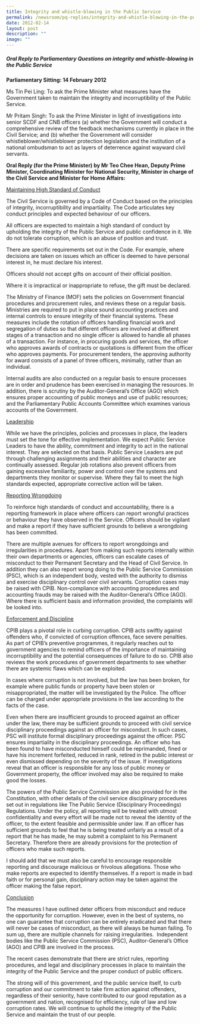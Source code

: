 ```yaml
---
title: Integrity and whistle‑blowing in the Public Service
permalink: /newsroom/pq-replies/integrity-and-whistle-blowing-in-the-public-service/
date: 2012-02-14
layout: post
description: ""
image: ""
---
```

##### Oral Reply to Parliamentary Questions on integrity and whistle-blowing in the Public Service

**Parliamentary Sitting: 14 February 2012**

Ms Tin Pei Ling: To ask the Prime Minister what measures have the Government taken to maintain the integrity and incorruptibility of the Public Service.

Mr Pritam Singh: To ask the Prime Minister in light of investigations into senior SCDF and CNB officers (a) whether the Government will conduct a comprehensive review of the feedback mechanisms currently in place in the Civil Service; and (b) whether the Government will consider whistleblower/whistleblower protection legislation and the institution of a national ombudsman to act as layers of deterrence against wayward civil servants.

**Oral Reply (for the Prime Minister) by Mr Teo Chee Hean, Deputy Prime Minister, Coordinating Minister for National Security, Minister in charge of the Civil Service&nbsp;and Minister for Home Affairs:**

<u>Maintaining High Standard of Conduct</u>

The Civil Service is governed by a Code of Conduct based on the principles of integrity, incorruptibility and impartiality. The Code articulates key conduct principles and expected behaviour of our officers.

All officers are expected to maintain a high standard of conduct by upholding the integrity of the Public Service and public confidence in it. We do not tolerate corruption, which is an abuse of position and trust.

There are specific requirements set out in the Code. For example, where decisions are taken on issues which an officer is deemed to have personal interest in, he must declare his interest.

Officers should not accept gifts on account of their official position.

Where it is impractical or inappropriate to refuse, the gift must be declared.

The Ministry of Finance (MOF) sets the policies on Government financial procedures and procurement rules, and reviews these on a regular basis. Ministries are required to put in place sound accounting practices and internal controls to ensure integrity of their financial systems. These measures include the rotation of officers handling financial work and segregation of duties so that different officers are involved at different stages of a transaction and no single officer is allowed to handle all phases of a transaction. For instance, in procuring goods and services, the officer who approves awards of contracts or quotations is different from the officer who approves payments. For procurement tenders, the approving authority for award consists of a panel of three officers, minimally, rather than an individual.

Internal audits are also conducted on a regular basis to ensure processes are in order and prudence has been exercised in managing the resources. In addition, there is scrutiny by the Auditor-General’s Office (AGO) which ensures proper accounting of public moneys and use of public resources; and the Parliamentary Public Accounts Committee which examines various accounts of the Government.

<u>Leadership</u>

While we have the principles, policies and processes in place, the leaders must set the tone for effective implementation. We expect Public Service Leaders to have the ability, commitment and integrity to act in the national interest. They are selected on that basis. Public Service Leaders are put through challenging assignments and their abilities and character are continually assessed. Regular job rotations also prevent officers from gaining excessive familiarity, power and control over the systems and departments they monitor or supervise. Where they fail to meet the high standards expected, appropriate corrective action will be taken.

<u>Reporting Wrongdoing</u>

To reinforce high standards of conduct and accountability, there is a reporting framework in place where officers can report wrongful practices or behaviour they have observed in the Service. Officers should be vigilant and make a report if they have sufficient grounds to believe a wrongdoing has been committed.

There are multiple avenues for officers to report wrongdoings and irregularities in procedures. Apart from making such reports internally within their own departments or agencies, officers can escalate cases of misconduct to their Permanent Secretary and the Head of Civil Service. In addition they can also report wrong doing to the Public Service Commission (PSC), which is an independent body, vested with the authority to dismiss and exercise disciplinary control over civil servants. Corruption cases may be raised with CPIB. Non-compliance with accounting procedures and accounting frauds may be raised with the Auditor-General’s Office (AGO). Where there is sufficient basis and information provided, the complaints will be looked into.

<u>Enforcement and Discipline</u>

CPIB plays a pivotal role in curbing corruption. CPIB acts swiftly against offenders who, if convicted of corruption offences, face severe penalties. As part of CPIB’s preventive programmes, it regularly reaches out to government agencies to remind officers of the importance of maintaining incorruptibility and the potential consequences of failure to do so. CPIB also reviews the work procedures of government departments to see whether there are systemic flaws which can be exploited.

In cases where corruption is not involved, but the law has been broken, for example where public funds or property have been stolen or misappropriated, the matter will be investigated by the Police. The officer can be charged under appropriate provisions in the law according to the facts of the case.

Even when there are insufficient grounds to proceed against an officer under the law, there may be sufficient grounds to proceed with civil service disciplinary proceedings against an officer for misconduct. In such cases, PSC will institute formal disciplinary proceedings against the officer. PSC ensures impartiality in the disciplinary proceedings. An officer who has been found to have misconducted himself could be reprimanded, fined or have his increment forfeited, reduced in rank, retired in the public interest or even dismissed depending on the severity of the issue. If investigations reveal that an officer is responsible for any loss of public money or Government property, the officer involved may also be required to make good the losses.

The powers of the Public Service Commission are also provided for in the Constitution, with other details of the civil service disciplinary procedures set out in regulations like The Public Service (Disciplinary Proceedings) Regulations. Under the policy, all reporting will be treated with utmost confidentiality and every effort will be made not to reveal the identity of the officer, to the extent feasible and permissible under law. If an officer has sufficient grounds to feel that he is being treated unfairly as a result of a report that he has made, he may submit a complaint to his Permanent Secretary. Therefore there are already provisions for the protection of officers who make such reports.

I should add that we must also be careful to encourage responsible reporting and discourage malicious or frivolous allegations. Those who make reports are expected to identify themselves. If a report is made in bad faith or for personal gain, disciplinary action may be taken against the officer making the false report.&nbsp;&nbsp;&nbsp;&nbsp;

<u>Conclusion</u>

The measures I have outlined deter officers from misconduct and reduce the opportunity for corruption. However, even in the best of systems, no one can guarantee that corruption can be entirely eradicated and that there will never be cases of misconduct, as there will always be human failing. To sum up, there are multiple channels for raising irregularities.&nbsp; Independent bodies like the Public Service Commission (PSC), Auditor-General’s Office (AGO) and CPIB are involved in the process.

The recent cases demonstrate that there are strict rules, reporting procedures, and legal and disciplinary processes in place to maintain the integrity of the Public Service and the proper conduct of public officers.

The strong will of this government, and the public service itself, to curb corruption and our commitment to take firm action against offenders, regardless of their seniority, have contributed to our good reputation as a government and nation, recognised for efficiency, rule of law and low corruption rates. We will continue to uphold the integrity of the Public Service and maintain the trust of our people.